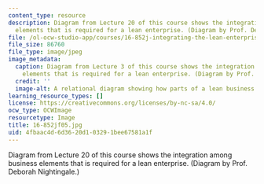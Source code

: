 ```yaml
---
content_type: resource
description: Diagram from Lecture 20 of this course shows the integration among business
  elements that is required for a lean enterprise. (Diagram by Prof. Deborah Nightingale.)
file: /ol-ocw-studio-app/courses/16-852j-integrating-the-lean-enterprise-fall-2005/4fbaac4d6d3620d103291bee67581a1f_16-852jf05.jpg
file_size: 86760
file_type: image/jpeg
image_metadata:
  caption: Diagram from Lecture 3 of this course shows the integration among business
    elements that is required for a lean enterprise. (Diagram by Prof. Deborah Nightingale.)
  credit: ''
  image-alt: A relational diagram showing how parts of a lean business are interrelated.
learning_resource_types: []
license: https://creativecommons.org/licenses/by-nc-sa/4.0/
ocw_type: OCWImage
resourcetype: Image
title: 16-852jf05.jpg
uid: 4fbaac4d-6d36-20d1-0329-1bee67581a1f
---
```

Diagram from Lecture 20 of this course shows the integration among business elements that is required for a lean enterprise. (Diagram by Prof. Deborah Nightingale.)